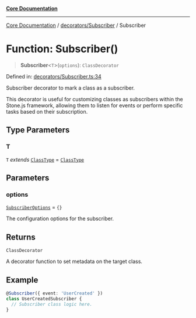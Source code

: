 [**Core Documentation**](../../../README.md)

***

[Core Documentation](../../../README.md) / [decorators/Subscriber](../README.md) / Subscriber

# Function: Subscriber()

> **Subscriber**\<`T`\>(`options`): `ClassDecorator`

Defined in: [decorators/Subscriber.ts:34](https://github.com/stonemjs/core/blob/e2200da501349da1fec304d821c002bb6d055b61/src/decorators/Subscriber.ts#L34)

Subscriber decorator to mark a class as a subscriber.

This decorator is useful for customizing classes as subscribers within the Stone.js framework,
allowing them to listen for events or perform specific tasks based on their subscription.

## Type Parameters

### T

`T` *extends* [`ClassType`](../../../declarations/type-aliases/ClassType.md) = [`ClassType`](../../../declarations/type-aliases/ClassType.md)

## Parameters

### options

[`SubscriberOptions`](../interfaces/SubscriberOptions.md) = `{}`

The configuration options for the subscriber.

## Returns

`ClassDecorator`

A decorator function to set metadata on the target class.

## Example

```typescript
@Subscriber({ event: 'UserCreated' })
class UserCreatedSubscriber {
  // Subscriber class logic here.
}
```
